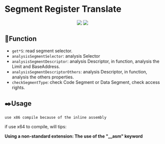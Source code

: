 # Segment Register Translate

<p align="center">
    <a href="https://shields.io/community#language" alt="Backers on Open Collective">
        <img src="https://img.shields.io/badge/language-c++-brightgreen" /></a>
    <a href="https://github.com/yusec2021/segmentregister/pulse" alt="Activity">
        <img src="https://img.shields.io/github/commit-activity/m/yusec2021/segmentregister" /></a>
</p>

## :nut_and_bolt:Function

- `get*S`: read segment selector.
- `analysisSegmentSelector`: analysis Selector
- `analysisSegmentDescriptor`: analysis Descriptor, in function, analysis the Limit and BaseAddress.
- `analysisSegmentDescriptorOthers`: analysis Descriptor, in function, analysis the others properties.
- `checkSegmentType`: check Code Segment or Data Segment, check access rights.

## :black_nib:Usage

`use x86 compile because of the inline assembly`

if use x64 to compile, will tips:

**Using a non-standard extension: The use of the "__asm" keyword**



